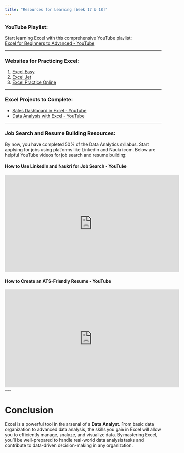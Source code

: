 ```yaml
---
title: "Resources for Learning [Week 17 & 18]"
---
```


### YouTube Playlist:
Start learning Excel with this comprehensive YouTube playlist:  
[Excel for Beginners to Advanced - YouTube](https://www.youtube.com/playlist?list=PLUaB-1hjhk8Hyd5NiPQ9CND82vNodlFF5)

---

### Websites for Practicing Excel:

1. [Excel Easy](https://www.excel-easy.com/)  
2. [Excel Jet](https://exceljet.net/)  
3. [Excel Practice Online](https://www.excelpracticeonline.com/)

---

### Excel Projects to Complete:
- [Sales Dashboard in Excel - YouTube](https://www.youtube.com/watch?v=m13o5aqeCbM)  
- [Data Analysis with Excel - YouTube](https://www.youtube.com/watch?v=opJgMj1IUrc)

---

### Job Search and Resume Building Resources:
By now, you have completed 50% of the Data Analytics syllabus. Start applying for jobs using platforms like LinkedIn and Naukri.com. Below are helpful YouTube videos for job search and resume building:

#### How to Use LinkedIn and Naukri for Job Search - YouTube
<iframe width="560" height="315" src="https://www.youtube.com/embed/KfVkKtncLYE?si=qtxZaA1rZWRaK3c3" title="YouTube video player" frameBorder="0" allow="accelerometer; autoplay; clipboard-write; encrypted-media; gyroscope; picture-in-picture; web-share" referrerPolicy="strict-origin-when-cross-origin" allowFullScreen></iframe>

#### How to Create an ATS-Friendly Resume - YouTube

<iframe width="560" height="315" src="https://www.youtube.com/embed/IIGWpw1FXhk?si=iQSKpkNf9bSIpUpB" title="YouTube video player" frameBorder="0" allow="accelerometer; autoplay; clipboard-write; encrypted-media; gyroscope; picture-in-picture; web-share" referrerPolicy="strict-origin-when-cross-origin" allowFullScreen></iframe>
---

# Conclusion
Excel is a powerful tool in the arsenal of a **Data Analyst**. From basic data organization to advanced data analysis, the skills you gain in Excel will allow you to efficiently manage, analyze, and visualize data. By mastering Excel, you’ll be well-prepared to handle real-world data analysis tasks and contribute to data-driven decision-making in any organization.